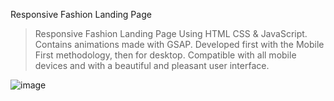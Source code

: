 Responsive Fashion Landing Page
 > Responsive Fashion Landing Page Using HTML CSS & JavaScript.
 > Contains animations made with GSAP.
 > Developed first with the Mobile First methodology, then for desktop.
 > Compatible with all mobile devices and with a beautiful and pleasant user interface.
 
 ![image](https://user-images.githubusercontent.com/105902350/229975989-7136c69f-a7e2-494b-a0bf-edc7d851c7fc.png)
